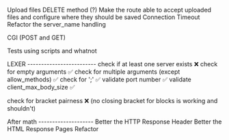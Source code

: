 Upload files
DELETE method (?)
Make the route able to accept uploaded files and configure where they should
be saved
Connection Timeout
Refactor the server_name handling

CGI (POST and GET)

Tests using scripts and whatnot

LEXER -------------------------
check if at least one server exists ❌
check for empty arguments ✅
check for multiple arguments (except allow_methods) ✅
check for ';' ✅
validate port number ✅
validate client_max_body_size ✅

check for bracket pairness ❌
(no closing bracket for blocks is working and shouldn't)

After math --------------------
Better the HTTP Response Header
Better the HTML Response Pages
Refactor

